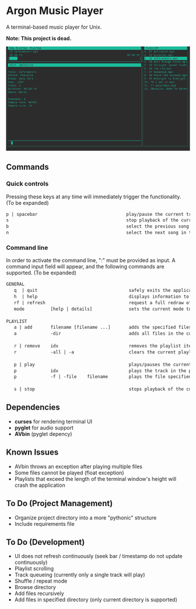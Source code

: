 # Argon Music Player

A terminal-based music player for Unix.

**Note: This project is dead.**

![Image](IMAGE.jpg)

## Commands

### Quick controls

Pressing these keys at any time will immediately trigger the functionality.
(To be expanded)

```txt
p | spacebar                                  play/pause the current track
s                                             stop playback of the current track
b                                             select the previous song in playlist
n                                             select the next song in the playlist
```

### Command line

In order to activate the command line, ":" must be provided as input. A command input field will appear, and the following commands are supported.
(To be expanded)

```txt
GENERAL
   q  | quit                                   safely exits the application
   h  | help                                   displays information to navigate to the mode:help view
   rf | refresh                                request a full redraw of the screen
   mode          [help | details]              sets the current mode to that specified
   
PLAYLIST
   a | add       filename [filename ...]       adds the specified files to the playlist
   a             -dir                          adds all files in the current directory

   r | remove    idx                           removes the playlist item at the specified index
   r             -all | -a                     clears the current playlist
   
   p | play                                    plays/pauses the current track
   p             idx                           plays the track in the playlist at the specified index
   p             -f | -file    filename        plays the file specified without adding it to the current playlist

   s | stop                                    stops playback of the currently playing track
```

## Dependencies

* **curses** for rendering terminal UI
* **pyglet** for audio support
* **AVbin** (pyglet depency)

## Known Issues

* AVbin throws an exception after playing multiple files
* Some files cannot be played (float exception)
* Playlists that exceed the length of the terminal window's height will crash the application

## To Do (Project Management)

* Organize project directory into a more "pythonic" structure
* Include requirements file

## To Do (Development)

* UI does not refresh continuously (seek bar / timestamp do not update continuously)
* Playlist scrolling
* Track queueing (currently only a single track will play)
* Shuffle / repeat mode
* Browse directory
* Add files recursively
* Add files in specified directory (only current directory is supported)
